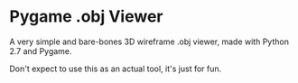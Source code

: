 Pygame .obj Viewer
=================

A very simple and bare-bones 3D wireframe .obj viewer, made with Python 2.7 and Pygame.

Don't expect to use this as an actual tool, it's just for fun.
